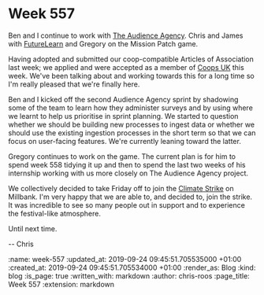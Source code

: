 Week 557
========

Ben and I continue to work with [The Audience Agency][taa]. Chris and James with [FutureLearn][futurelearn] and Gregory on the Mission Patch game.

Having adopted and submitted our coop-compatible Articles of Association last week; we applied and were accepted as a member of [Coops UK][coops-uk] this week. We've been talking about and working towards this for a long time so I'm really pleased that we're finally here.

Ben and I kicked off the second Audience Agency sprint by shadowing some of the team to learn how they administer surveys and by using where we learnt to help us prioritise in sprint planning. We started to question whether we should be building new processes to ingest data or whether we should use the existing ingestion processes in the short term so that we can focus on user-facing features. We're currently leaning toward the latter.

Gregory continues to work on the game. The current plan is for him to spend week 558 tidying it up and then to spend the last two weeks of his internship working with us more closely on The Audience Agency project.

We collectively decided to take Friday off to join the [Climate Strike][climate-strike] on Millbank. I'm very happy that we are able to, and decided to, join the strike. It was incredible to see so many people out in support and to experience the festival-like atmosphere.

Until next time.

-- Chris

[climate-strike]: https://globalclimatestrike.net/
[coops-uk]: https://www.uk.coop/
[futurelearn]: https://www.futurelearn.com/
[taa]: https://www.theaudienceagency.org/


:name: week-557
:updated_at: 2019-09-24 09:45:51.705535000 +01:00
:created_at: 2019-09-24 09:45:51.705534000 +01:00
:render_as: Blog
:kind: blog
:is_page: true
:written_with: markdown
:author: chris-roos
:page_title: Week 557
:extension: markdown
